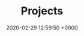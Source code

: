 ---
# Feel free to add content and custom Front Matter to this file.
# To modify the layout, see https://jekyllrb.com/docs/themes/#overriding-theme-defaults

title: "Projects"
layout: Projects
date:   2020-02-29 12:59:50 +0000
categories: jekyll update
permalink: /Projects.html
---